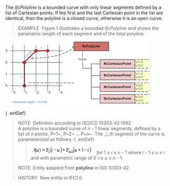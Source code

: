 The _IfcPolyline_ is a bounded curve with only linear segments defined by a list of Cartesian points. If the first and the last Cartesian point in the list are identical, then the polyline is a closed curve, otherwise it is an open curve.

> EXAMPLE&nbsp; Figure 1 illustrates a bounded _IfcPolyline_ and shows the parametric length of each segment and of the total polyline.

!["polyline examples"](../../../../../../figures/ifcpolyline-fig1.png "Figure 1 &mdash; Bounded _IfcPolyline_ with parametric length")

{ .extDef}
> NOTE&nbsp; Definition according to ISO/CD 10303-42:1992  
> A polyline is a bounded curve of _n_ - 1 linear segments, defined by a list of _n_ points, P~1~, P~2~ ... P~n~. The _i_th segment of the curve is parameterized as follows: 
{ .extDef}
>> ![Image](../../../../../../figures/ifcpolyline-math1.gif)&nbsp;&nbsp;&nbsp; _for_ 1 &le; _i_ &le; _n_ - 1
>  where _i_ - 1 &le; _u_ &le; _i_ and with parametric range of 0 <&le; _u_ &le; _n_ - 1.

> NOTE&nbsp; Entity adapted from **polyline** in ISO 10303-42.

> HISTORY&nbsp; New entity in IFC1.0